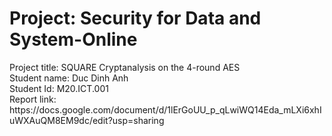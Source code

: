 <html>
<h1>Project: Security for Data and System-Online</h1>
<span>Project title: SQUARE Cryptanalysis on the 4-round AES</span>
  </br>
<span>Student name: Duc Dinh Anh</span>
  </br>
<span>Student Id: M20.ICT.001</span>
  </br>
<span>Report link: https://docs.google.com/document/d/1lErGoUU_p_qLwiWQ14Eda_mLXi6xhIuWXAuQM8EM9dc/edit?usp=sharing</span>
</html>
